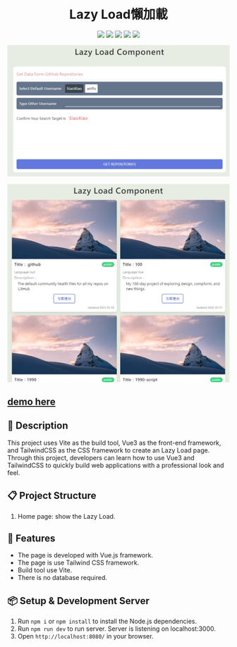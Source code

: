 <h1 align="center">Lazy Load懶加載</h1>
<p align="center">
  <img src="https://img.shields.io/badge/node-v18.16.0-yellowgreen" >
  <img src="https://img.shields.io/badge/npm-v9.5.1-blue" >
  <img src="https://img.shields.io/badge/vue-v3.3.4-green">
  <img src="https://img.shields.io/badge/vite-v4.4.5-yellow">
  <img src="https://img.shields.io/badge/tailwindcss-v3.3.5-blue" >
</p>

![This is the demo page](./preview.jpg)

![This is the demo page](./preview_2.jpg)

<h2>
<a href="https://side-project-lazy-load.vercel.app/">
 demo here
</a>
</h2>


## 📄 Description

This project uses Vite as the build tool, Vue3 as the front-end framework, and TailwindCSS as the CSS framework to create an Lazy Load page. Through this project, developers can learn how to use Vue3 and TailwindCSS to quickly build web applications with a professional look and feel.


## 📋 Project Structure

1. Home page: show the Lazy Load.

## 🚀 Features

- The page is developed with Vue.js framework.
- The page is use Tailwind CSS framework.
- Build tool use Vite.
- There is no database required.


## 📦 Setup & Development Server

1. Run `npm i` or `npm install` to install the Node.js dependencies.
2. Run `npm run dev` to run server. Server is listening on localhost:3000.
3. Open `http://localhost:8080/` in your browser.
